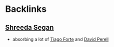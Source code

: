 
# Backlinks
## [Shreeda Segan](<Shreeda Segan.md>)
- absorbing a lot of [Tiago Forte](<Tiago Forte.md>) and [David Perell](<David Perell.md>)

